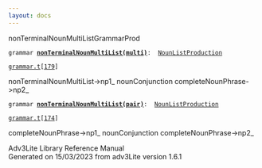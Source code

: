 ```yaml
---
layout: docs
---
```

<span class="title">nonTerminalNounMultiList</span><span class="type">GrammarProd</span>

`grammar `**[`nonTerminalNounMultiList(multi)`](../object/nonTerminalNounMultiList(multi).html)**` :   `[`NounListProduction`](../object/NounListProduction.html)

[`grammar.t`](../file/grammar.t.html)`[`[`179`](../source/grammar.t.html#179)`]`



nonTerminalNounMultiList-\>np1\_ nounConjunction
completeNounPhrase-\>np2\_  



`grammar `**[`nonTerminalNounMultiList(pair)`](../object/nonTerminalNounMultiList(pair).html)**` :   `[`NounListProduction`](../object/NounListProduction.html)

[`grammar.t`](../file/grammar.t.html)`[`[`174`](../source/grammar.t.html#174)`]`



completeNounPhrase-\>np1\_ nounConjunction completeNounPhrase-\>np2\_  





Adv3Lite Library Reference Manual  
Generated on 15/03/2023 from adv3Lite version 1.6.1


